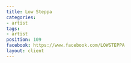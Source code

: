 ```yaml
---
title: Low Steppa
categories:
- artist
tags:
- artist
position: 109
facebook: https://www.facebook.com/LOWSTEPPA
layout: client
---
```


